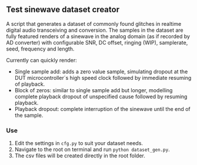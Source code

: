 ## Test sinewave dataset creator 

A script that generates a dataset of commonly found glitches in realtime digital audio transceiving and conversion. The samples in the dataset are fully featured renders of a sinewave in the analog domain (as if recorded by AD converter) with configurable SNR, DC offset, ringing (WIP), samplerate, seed, frequency and length.

Currently can quickly render:
* Single sample add: adds a zero value sample, simulating dropout at the DUT microcontroller´s high speed clock followed by immediate resuming of playback.
* Block of zeros: similar to single sample add but longer, modelling complete playback dropout of unspecified cause followed by resuming playback.
* Playback dropout: complete interruption of the sinewave until the end of the sample.

### Use

1. Edit the settings in `cfg.py` to suit your dataset needs.
2. Navigate to the root on terminal and run `python dataset_gen.py`.
3. The csv files will be created directly in the root folder.
